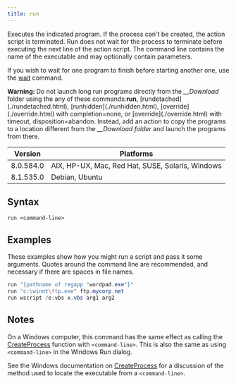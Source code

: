 ```yaml
---
title: run
---
```


Executes the indicated program. If the process can't be created, the action script is terminated. Run does not wait for the process to terminate before executing the next line of the action script. The command line contains the name of the executable and may optionally contain parameters.

If you wish to wait for one program to finish before starting another one, use the [wait](./wait.html) command.

<p><b>Warning: </b>Do not launch long run programs directly from the <i>__Download</i> folder using the any of these commands:<b>run</b>, [rundetached](./rundetached.html), [runhidden](./runhidden.html), [override](./override.html) with completion=none, or [override](./override.html) with timeout, disposition=abandon. Instead, add an action to copy the programs to a location different from the <i>__Download folder</i> and launch the programs from there.</p>

Version | Platforms
--- | ---
8.0.584.0 | AIX, HP-UX, Mac, Red Hat, SUSE, Solaris, Windows
8.1.535.0 | Debian, Ubuntu

## Syntax

    run <command-line>

## Examples

These examples show how you might run a script and pass it some arguments. Quotes around the command line are recommended, and necessary if there are spaces in file names.

```actionscript
run "{pathname of regapp "wordpad.exe"}"
run "c:\winnt\ftp.exe" ftp.mycorp.net
run wscript /e:vbs x.vbs arg1 arg2
```

## Notes

On a Windows computer, this command has the same effect as calling the [CreateProcess](https://msdn.microsoft.com/en-us/library/windows/desktop/ms682425%28v=vs.85%29.aspx) function with `<command-line>`. This is also the same as using `<command-line>` in the Windows Run dialog.

See the Windows documentation on [CreateProcess](https://msdn.microsoft.com/en-us/library/windows/desktop/ms682425%28v=vs.85%29.aspx) for a discussion of the method used to locate the executable from a `<command-line>`.

